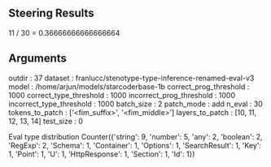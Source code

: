## Steering Results
11 / 30 = 0.36666666666666664
## Arguments
outdir : 37
dataset : franlucc/stenotype-type-inference-renamed-eval-v3
model : /home/arjun/models/starcoderbase-1b
correct_prog_threshold : 1000
correct_type_threshold : 1000
incorrect_prog_threshold : 1000
incorrect_type_threshold : 1000
batch_size : 2
patch_mode : add
n_eval : 30
tokens_to_patch : ['<fim_suffix>', '<fim_middle>']
layers_to_patch : [10, 11, 12, 13, 14]
test_size : 0

Eval type distribution
Counter({'string': 9, 'number': 5, 'any': 2, 'boolean': 2, 'RegExp': 2, 'Schema': 1, 'Container': 1, 'Options': 1, 'SearchResult': 1, 'Key': 1, 'Point': 1, 'U': 1, 'HttpResponse': 1, 'Section': 1, 'Id': 1})